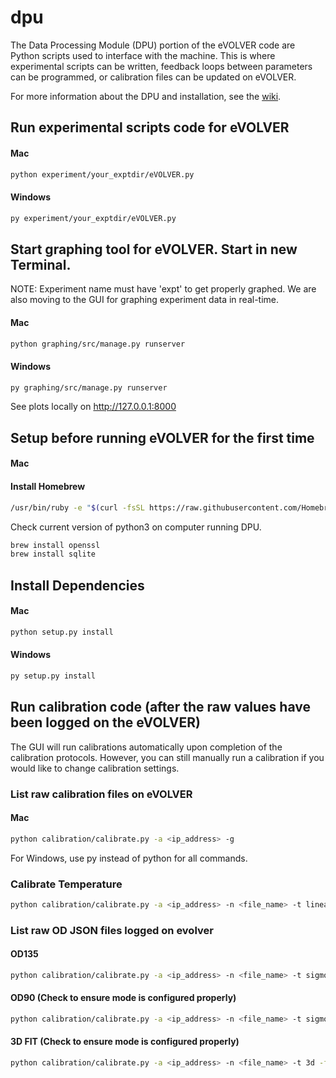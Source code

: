 dpu
===
The Data Processing Module (DPU) portion of the eVOLVER code are Python scripts used to interface with the machine. This is where experimental scripts can be written, feedback loops between parameters can be programmed, or calibration files can be updated on eVOLVER.

For more information about the DPU and installation, see the [wiki](https://khalil-lab.gitbook.io/evolver/getting-started/software-installation/dpu-installation).

## Run experimental scripts code for eVOLVER

#### Mac
```sh
python experiment/your_exptdir/eVOLVER.py
```

#### Windows
```sh
py experiment/your_exptdir/eVOLVER.py
```


## Start graphing tool for eVOLVER. Start in new Terminal.

NOTE: Experiment name must have 'expt' to get properly graphed. We are also moving to the GUI for graphing experiment data in real-time.

#### Mac
```sh
python graphing/src/manage.py runserver
```
#### Windows
```sh
py graphing/src/manage.py runserver
```


See plots locally on http://127.0.0.1:8000




## Setup before running eVOLVER for the first time

#### Mac

#### Install Homebrew

```sh
/usr/bin/ruby -e "$(curl -fsSL https://raw.githubusercontent.com/Homebrew/install/master/install)"
```

Check current version of python3 on computer running DPU.
```sh
brew install openssl
brew install sqlite
```

## Install Dependencies

#### Mac
```sh
python setup.py install
```

#### Windows
```sh
py setup.py install
```

## Run calibration code (after the raw values have been logged on the eVOLVER)
The GUI will run calibrations automatically upon completion of the calibration protocols. However, you can still manually run a calibration if you would like to change calibration settings.

### List raw calibration files on eVOLVER

#### Mac
```sh
python calibration/calibrate.py -a <ip_address> -g
```

For Windows, use py instead of python for all commands.

### Calibrate Temperature

```sh
python calibration/calibrate.py -a <ip_address> -n <file_name> -t linear -f <name_after_fit> -p temp
```

### List raw OD JSON files logged on evolver

#### OD135
```sh
python calibration/calibrate.py -a <ip_address> -n <file_name> -t sigmoid -f <name_after_fit> -p od_135
```

#### OD90 (Check to ensure mode is configured properly)
```sh
python calibration/calibrate.py -a <ip_address> -n <file_name> -t sigmoid -f <name_after_fit> -p od_90
```

#### 3D FIT (Check to ensure mode is configured properly)
```sh
python calibration/calibrate.py -a <ip_address> -n <file_name> -t 3d -f <name_after_fit> -p od_90,od_135
```
